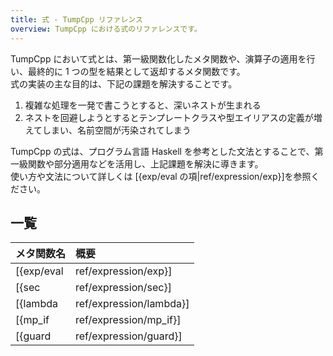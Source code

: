 ```yaml
---
title: 式 - TumpCpp リファレンス
overview: TumpCpp における式のリファレンスです。
---
```


TumpCpp において式とは、第一級関数化したメタ関数や、演算子の適用を行い、最終的に 1 つの型を結果として返却するメタ関数です。  
式の実装の主な目的は、下記の課題を解決することです。

1. 複雑な処理を一発で書こうとすると、深いネストが生まれる
1. ネストを回避しようとするとテンプレートクラスや型エイリアスの定義が増えてしまい、名前空間が汚染されてしまう

TumpCpp の式は、プログラム言語 Haskell を参考とした文法とすることで、第一級関数や部分適用などを活用し、上記課題を解決に導きます。  
使い方や文法について詳しくは [{exp/eval の項|ref/expression/exp}]を参照ください。

## 一覧

| メタ関数名 | 概要 |
| --- | :--- |
| [{exp/eval|ref/expression/exp}] | テンプレートパラメータの内容を式として評価し、結果を返却します。 |
| [{sec|ref/expression/sec}] | 演算子のオペランドを部分適用します。 |
| [{lambda|ref/expression/lambda}] | ラムダ式を記述するためのメタ関数。第一級関数として使用可能なメタ関数が返却されます。 |
| [{mp_if|ref/expression/mp_if}] | 条件分岐。条件の真偽によって 2 通りの結果を返します。 |
| [{guard|ref/expression/guard}] | 条件分岐。任意数の条件分岐を行うことが可能で、最初に真と判定された条件の結果を返却します。 |


